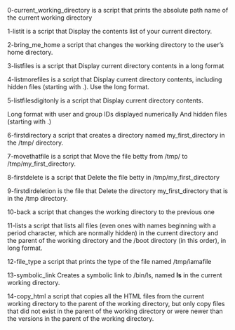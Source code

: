 0-current_working_directory is a script that prints the absolute path name of the current working directory

1-listit is a script that Display the contents list of your current directory.

2-bring_me_home a script that changes the working directory to the user’s home directory.

3-listfiles is a script that Display current directory contents in a long format

4-listmorefiles is a script that Display current directory contents, including hidden files (starting with .). Use the long format.

5-listfilesdigitonly is a script that Display current directory contents.

Long format
with user and group IDs displayed numerically
And hidden files (starting with .)

6-firstdirectory a script that creates a directory named my_first_directory in the /tmp/ directory.

7-movethatfile is a script that Move the file betty from /tmp/ to /tmp/my_first_directory.

8-firstdelete is a script that Delete the file betty in /tmp/my_first_directory

9-firstdirdeletion is the file that Delete the directory my_first_directory that is in the /tmp directory.

10-back a script that changes the working directory to the previous one

11-lists a script that lists all files (even ones with names beginning with a period character, which are normally hidden) in the current directory and the parent of the working directory and the /boot directory (in this order), in long format.

12-file_type a script that prints the type of the file named /tmp/iamafile

13-symbolic_link Creates a symbolic link to /bin/ls, named __ls__ in the current working directory.

14-copy_html  a script that copies all the HTML files from the current working directory to the parent of the working directory, but only copy files that did not exist in the parent of the working directory or were newer than the versions in the parent of the working directory.


